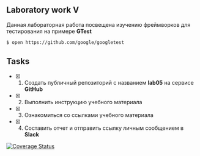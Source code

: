 ## Laboratory work V

Данная лабораторная работа посвещена изучению фреймворков для тестирования на примере **GTest**

```sh
$ open https://github.com/google/googletest
```

## Tasks

- [x] 1. Создать публичный репозиторий с названием **lab05** на сервисе **GitHub**
- [x] 2. Выполнить инструкцию учебного материала
- [x] 3. Ознакомиться со ссылками учебного материала
- [x] 4. Составить отчет и отправить ссылку личным сообщением в **Slack**

[![Coverage Status](https://coveralls.io/repos/github/Igor50591/lab05/badge.svg?branch=main)](https://coveralls.io/github/Igor50591/lab05?branch=main)
